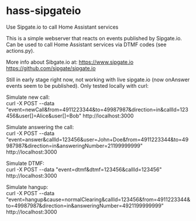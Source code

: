 # hass-sipgateio
Use Sipgate.io to call Home Assistant services

This is a simple webserver that reacts on events published by Sipgate.io.
Can be used to call Home Assistant services via DTMF codes (see actions.py).

More info about Sibgate.io at:
https://www.sipgate.io
https://github.com/sipgate/sipgate.io

Still in early stage right now, not working with live sipgate.io (now onAnswer events seem to be published). Only tested locally with curl:

Simulate new call:  
curl -X POST --data "event=newCall&from=4911223344&to=49987987&direction=in&callId=123456&user[]=Alice&user[]=Bob" http://localhost:3000

Simulate answering the call:  
curl -X POST --data "event=answer&callId=123456&user=John+Doe&from=4911223344&to=49987987&direction=in&answeringNumber=21199999999" http://localhost:3000

Simulate DTMF:  
curl -X POST --data "event=dtmf&dtmf=123456&callId=123456" http://localhost:3000

Simulate hangup:  
curl -X POST --data "event=hangup&cause=normalClearing&callId=123456&from=4911223344&to=49987987&direction=in&answeringNumber=4921199999999" http://localhost:3000
